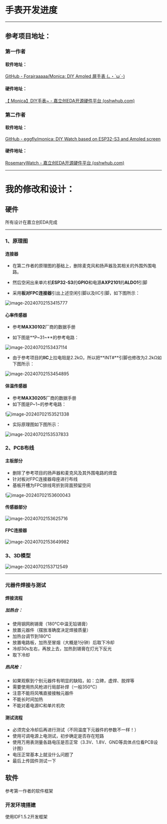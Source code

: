 # 手表开发进度



---

## 参考项目地址：

### 第一作者

#### 软件地址：

[GitHub - Forairaaaaa/Monica: DIY Amoled 屏手表 (｡・`ω´･)](https://github.com/Forairaaaaa/monica)

#### 硬件地址：

[【 Monica】DIY手表~ - 嘉立创EDA开源硬件平台 (oshwhub.com)](https://oshwhub.com/eedadada/monica)

### 第二作者

#### 软件地址：

[GitHub - eggfly/monica: DIY Watch based on ESP32-S3 and Amoled screen](https://github.com/eggfly/monica/)

#### 硬件地址：

[RosemaryWatch - 嘉立创EDA开源硬件平台 (oshwhub.com)](https://oshwhub.com/eggfly/rosemary-watch)

---





# 我的修改和设计：



## 硬件

所有设计在嘉立创EDA完成

---



### 1、原理图

#### 连接器

- 在第二作者的原理图的基础上，删除麦克风和扬声器及其相关的外围外围电路。

- 然后空闲出来单片机**ESP32-S3**的**GPIO**和电源**AXP2101**的**ALDO1**引脚
- 采用**板对FPC连接器**引出上述空闲引脚以及IIC引脚，如下图所示：

![image-20240702153415777](../../Typora-Notes/assets/手表开发进度/image-20240702153415777.png)

#### 心率传感器

- 参考**MAX30102**厂商的数据手册

- 如下图是**P~31~**的参考电路：

![image-20240702153437114](../../Typora-Notes/assets/手表开发进度/image-20240702153437114.png)

- 由于参考项目的**IIC**上拉电阻是2.2kΩ，所以把**INT#**引脚也修改为2.2kΩ如下图所示：

![image-20240702153454895](../../Typora-Notes/assets/手表开发进度/image-20240702153454895.png)

#### 体温传感器

- 参考**MAX30205**厂商的数据手册
- 如下图是P~1~的参考电路：

!![image-20240702153521338](../../Typora-Notes/assets/手表开发进度/image-20240702153521338.png)

- 实际原理图如下图所示：

![image-20240702153537833](../../Typora-Notes/assets/手表开发进度/image-20240702153537833.png)

### 2、PCB布线

#### 主板部分

- 删除了参考项目的扬声器和麦克风及其外围电路的焊盘
- 针对板对FPC连接器母座进行布线
- 基板开槽为FPC排线弯折到背面预留空间

!![image-20240702153600043](../../Typora-Notes/assets/手表开发进度/image-20240702153600043.png)

#### 传感器部分

![image-20240702153625716](../../Typora-Notes/assets/手表开发进度/image-20240702153625716.png)

#### FPC连接器

![image-20240702153649982](../../Typora-Notes/assets/手表开发进度/image-20240702153649982.png)

### 3、3D模型

![image-20240702153712549](../../Typora-Notes/assets/手表开发进度/image-20240702153712549.png)

---



### 元器件焊接与测试

#### 焊接流程

##### 加热台：

- 使用钢网刷锡膏（180°C中温无铅锡膏）
- 放置元器件（摆放准确度决定焊接质量）
- 加热台调节到180°C
- 放置电路板，加热至冒烟（大概是1分钟）后取下冷却
- 冷却30s左右，再放上去，加热到锡膏在灯光下反光
- 取下冷却

##### 热风枪：

- 如果观察到个别元器件有明显的缺陷，如：立碑，虚焊、脱焊等
- 需要使用热风枪进行局部补焊（一般350°C）
- 注意不能将风嘴直接接触元器件
- 不能长时间加热
- 不能对着电源IC和单片机吹

#### 测试流程

- 必须完全冷却后再进行测试（不同温度下元器件的参数不一样！）
- 使用可调电源上电测试，初步确定是否存在短路
- 使用万用表测量各路电压是否正常（3.3V、1.8V、GND等具体点位看PCB设计图）
- 电压正常基本上就没什么问题了
- 最后上传固件测试一下



## 软件

参考第一作者的软件框架

### 开发环境搭建

使用IDF1.5.2开发框架

